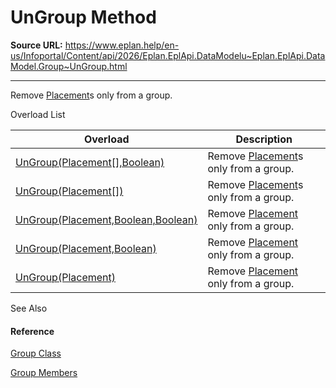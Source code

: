 # UnGroup Method

**Source URL:** https://www.eplan.help/en-us/Infoportal/Content/api/2026/Eplan.EplApi.DataModelu~Eplan.EplApi.DataModel.Group~UnGroup.html

---

Remove [Placement](Eplan.EplApi.DataModelu~Eplan.EplApi.DataModel.Placement.html)s only from a group.

Overload List

| Overload | Description |
| --- | --- |
| [UnGroup(Placement[],Boolean)](Eplan.EplApi.DataModelu~Eplan.EplApi.DataModel.Group~UnGroup(Placement[],Boolean).html) | Remove [Placement](Eplan.EplApi.DataModelu~Eplan.EplApi.DataModel.Placement.html)s only from a group. |
| [UnGroup(Placement[])](Eplan.EplApi.DataModelu~Eplan.EplApi.DataModel.Group~UnGroup(Placement[]).html) | Remove [Placement](Eplan.EplApi.DataModelu~Eplan.EplApi.DataModel.Placement.html)s only from a group. |
| [UnGroup(Placement,Boolean,Boolean)](Eplan.EplApi.DataModelu~Eplan.EplApi.DataModel.Group~UnGroup(Placement,Boolean,Boolean).html) | Remove [Placement](Eplan.EplApi.DataModelu~Eplan.EplApi.DataModel.Placement.html) only from a group. |
| [UnGroup(Placement,Boolean)](Eplan.EplApi.DataModelu~Eplan.EplApi.DataModel.Group~UnGroup(Placement,Boolean).html) | Remove [Placement](Eplan.EplApi.DataModelu~Eplan.EplApi.DataModel.Placement.html) only from a group. |
| [UnGroup(Placement)](Eplan.EplApi.DataModelu~Eplan.EplApi.DataModel.Group~UnGroup(Placement).html) | Remove [Placement](Eplan.EplApi.DataModelu~Eplan.EplApi.DataModel.Placement.html) only from a group. |



See Also

#### Reference

[Group Class](Eplan.EplApi.DataModelu~Eplan.EplApi.DataModel.Group.html)
  
[Group Members](Eplan.EplApi.DataModelu~Eplan.EplApi.DataModel.Group_members.html)